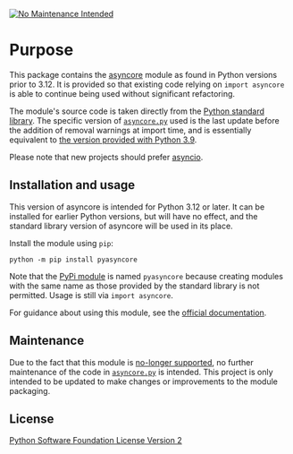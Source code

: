 [![No Maintenance Intended](http://unmaintained.tech/badge.svg)](http://unmaintained.tech/)

# Purpose
This package contains the [asyncore](https://docs.python.org/3/library/asyncore.html) module as found in Python versions prior to 3.12.
It is provided so that existing code relying on `import asyncore` is able to continue being used without significant refactoring.

The module's source code is taken directly from the [Python standard library](https://github.com/python/cpython/blob/c4d45ee670c09d4f6da709df072ec80cb7dfad22/Lib/asyncore.py).
The specific version of [`asyncore.py`](asyncore/asyncore.py) used is the last update before the addition of removal warnings at import time, and is essentially equivalent to [the version provided with Python 3.9](https://github.com/python/cpython/blob/3.9/Lib/asyncore.py).

Please note that new projects should prefer [asyncio](https://docs.python.org/3/library/asyncio.html).


## Installation and usage
This version of asyncore is intended for Python 3.12 or later.
It can be installed for earlier Python versions, but will have no effect, and the standard library version of asyncore will be used in its place.

Install the module using `pip`:
```shell
python -m pip install pyasyncore
```

Note that the [PyPi module](https://pypi.org/project/pyasyncore/) is named `pyasyncore` because creating modules with the same name as those provided by the standard library is not permitted.
Usage is still via `import asyncore`.

For guidance about using this module, see the [official documentation](https://docs.python.org/3/library/asyncore.html).


## Maintenance
Due to the fact that this module is [no-longer supported](https://peps.python.org/pep-0594/), no further maintenance of the code in [`asyncore.py`](asyncore/asyncore.py) is intended.
This project is only intended to be updated to make changes or improvements to the module packaging.


## License
[Python Software Foundation License Version 2](LICENSE)
